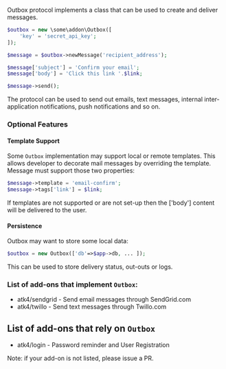 Outbox protocol implements a class that can be used to create and deliver messages.

``` php
$outbox = new \some\addon\Outbox([
    'key' = 'secret_api_key';
]);

$message = $outbox->newMessage('recipient_address');

$message['subject'] = 'Confirm your email';
$message['body'] = 'Click this link '.$link;

$message->send();
```

The protocol can be used to send out emails, text messages, internal inter-application notifications, push notifications and so on.

### Optional Features

#### Template Support

Some `Outbox` implementation may support local or remote templates. This allows developer to decorate mail messages by overriding the template. Message must support those two properties:

``` php
$message->template = 'email-confirm';
$message->tags['link'] = $link;
```

If templates are not supported or are not set-up then the ['body'] content will be delivered to the user.

#### Persistence

Outbox may want to store some local data:

``` php
$outbox = new Outbox(['db'=>$app->db, ... ]);
```

This can be used to store delivery status, out-outs or logs.





### List of add-ons that implement `Outbox`:

-   atk4/sendgrid - Send email messages through SendGrid.com
-   atk4/twillo - Send text messages through Twillo.com

## List of add-ons that rely on `Outbox`

-   atk4/login - Password reminder and User Registration



Note: if your add-on is not listed, please issue a PR.